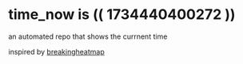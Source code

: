 # time_now is (( 1734440400272 ))

an automated repo that shows the currnent time

inspired by [breakingheatmap](https://github.com/breakingheatmap/breakingheatmap)